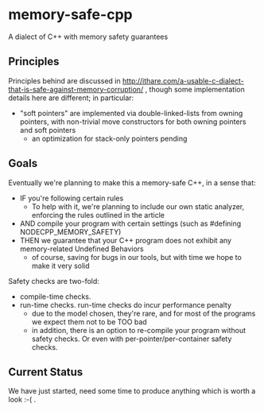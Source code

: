 # memory-safe-cpp
A dialect of C++ with memory safety guarantees

## Principles 

Principles behind are discussed in http://ithare.com/a-usable-c-dialect-that-is-safe-against-memory-corruption/ , 
though some implementation details here are different; in particular:
* "soft pointers" are implemented via double-linked-lists from owning pointers, with non-trivial move constructors for both owning pointers and soft pointers 
  * an optimization for stack-only pointers pending 

## Goals

Eventually we're planning to make this a memory-safe C++, in a sense that:
* IF you're following certain rules
  * To help with it, we're planning to include our own static analyzer, enforcing the rules outlined in the article 
* AND compile your program with certain settings (such as #defining NODECPP_MEMORY_SAFETY)
* THEN we guarantee that your C++ program does not exhibit any memory-related Undefined Behaviors
  * of course, saving for bugs in our tools, but with time we hope to make it very solid

Safety checks are two-fold:
* compile-time checks.
* run-time checks. run-time checks do incur performance penalty
  * due to the model chosen, they're rare, and for most of the programs we expect them not to be TOO bad
  * in addition, there is an option to re-compile your program without safety checks. Or even with per-pointer/per-container safety checks.

## Current Status

We have just started, need some time to produce anything which is worth a look :-( . 
